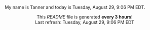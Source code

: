My name is Tanner and today is Tuesday, August 29, 9:06 PM EDT.

<p align="center">This <i>README</i> file is generated <b>every 3 hours</b>!</br>Last refresh: Tuesday, August 29, 9:06 PM EDT<br /></p>
